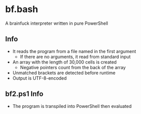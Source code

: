 # bf.bash

A brainfuck interpreter written in pure PowerShell

## Info

- It reads the program from a file named in the first argument
	- If there are no arguments, it read from standard input
- An array with the length of 30,000 cells is created
	- Negative pointers count from the back of the array
- Unmatched brackets are detected before runtime
- Output is UTF-8-encoded

## bf2.ps1 Info

- The program is transpiled into PowerShell then evaluated
